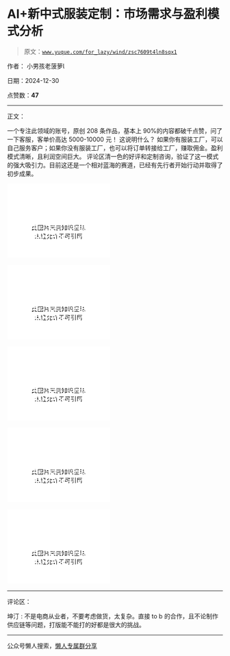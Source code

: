 # AI+新中式服装定制：市场需求与盈利模式分析

> 原文：[`www.yuque.com/for_lazy/wind/zsc7609t4ln8sqx1`](https://www.yuque.com/for_lazy/wind/zsc7609t4ln8sqx1)

作者： 小男孩老菠萝

日期：2024-12-30

点赞数：**47**

* * *

正文：

一个专注此领域的账号，原创 208 条作品，基本上 90%的内容都破千点赞，问了一下客服，客单价高达 5000-10000 元！ 这说明什么？
如果你有服装工厂，可以自己服务客户；如果你没有服装工厂，也可以将订单转接给工厂，赚取佣金。盈利模式清晰，且利润空间巨大。
评论区清一色的好评和定制咨询，验证了这一模式的强大吸引力。目前这还是一个相对蓝海的赛道，已经有先行者开始行动并取得了初步成果。

![](img/aa0d36f0510f2c2315d189dba448c7d0.png "None")

![](img/5bfddb88ab896e575aff753a860e7559.png "None")

![](img/b1ed4d8bbd3eef71f7aa4ebdbff60922.png "None")

![](img/01ae681131c944e3522afecd642f2ed5.png "None")

![](img/9c8f433d01bc5948d9f6447065a30917.png "None")

* * *

评论区：

坤汀 : 不是电商从业者，不要考虑做货，太复杂。直接 to b 的合作，且不论制作供应链等问题，打版能不能打的好都是很大的挑战。

* * *

公众号懒人搜索，[懒人专属群分享](https://lazybook.fun/#/blog/group)